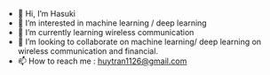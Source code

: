 - 👋 Hi, I’m Hasuki
- 👀 I’m interested in machine learning / deep learning
- 🌱 I’m currently learning wireless communication
- 💞️ I’m looking to collaborate on machine learning/ deep learning on wireless communication and financial.
- 📫 How to reach me : huytran1126@gmail.com

<!---
HasukiHT/HasukiHT is a ✨ special ✨ repository because its `README.md` (this file) appears on your GitHub profile.
You can click the Preview link to take a look at your changes.
--->
